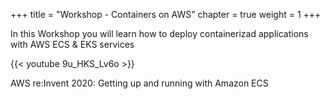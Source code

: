 +++ 
title = "Workshop - Containers on AWS" 
chapter = true 
weight = 1 
+++

In this Workshop you will learn how to deploy containerizad applications with AWS ECS & EKS services

{{< youtube 9u_HKS_Lv6o >}}

AWS re:Invent 2020: Getting up and running with Amazon ECS
